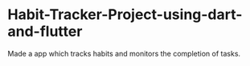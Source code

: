 # Habit-Tracker-Project-using-dart-and-flutter
Made a app which tracks habits and monitors the completion of tasks.
